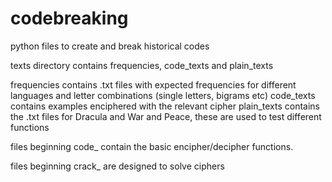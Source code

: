 # codebreaking
python files to create and break historical codes

texts directory contains frequencies, code_texts and plain_texts

frequencies contains .txt files with expected frequencies for different languages and letter combinations (single letters, bigrams etc)
code_texts contains examples enciphered with the relevant cipher
plain_texts contains the .txt files for Dracula and War and Peace, these are used to test different functions


files beginning code_ contain the basic encipher/decipher functions.

files beginning crack_ are designed to solve ciphers
